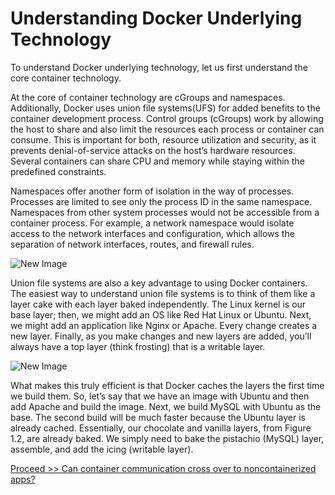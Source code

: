 # Understanding Docker Underlying Technology

To understand Docker underlying technology, let us first understand the core container technology.

At the core of container technology are cGroups and namespaces. Additionally, Docker uses union file systems(UFS) for added benefits to the container development process. Control groups (cGroups) work by allowing the host to share and also limit the resources each process or container can consume. This is important for both, resource utilization and security, as it prevents denial-of-service attacks on the host’s hardware resources. Several containers can share CPU and memory while staying within the predefined constraints. 

Namespaces offer another form of isolation in the way of processes. Processes are limited to see only the process ID in the same namespace. Namespaces from other system processes would not be accessible from a container process. For example, a network namespace would isolate access to the network interfaces and configuration, which allows the separation of network interfaces, routes, and firewall rules.

![New Image](https://github.com/collabnix/dockerlabs/blob/master/beginners/understanding-docker-underlying-technology/image1.png)


Union file systems are also a key advantage to using Docker containers. The easiest way to understand union file systems is to think of them like a layer cake with each layer baked independently. The Linux kernel is our base layer; then, we might add an OS like Red Hat
Linux or Ubuntu. Next, we might add an application like Nginx or Apache. Every change creates a new layer. Finally, as you make changes and new layers are added, you’ll always have a top layer (think frosting) that is a writable layer.

![New Image](https://github.com/collabnix/dockerlabs/blob/master/beginners/understanding-docker-underlying-technology/image2.png)

What makes this truly efficient is that Docker caches the layers the first time we build
them. So, let’s say that we have an image with Ubuntu and then add Apache and build the
image. Next, we build MySQL with Ubuntu as the base. The second build will be much
faster because the Ubuntu layer is already cached. Essentially, our chocolate and vanilla
layers, from Figure 1.2, are already baked. We simply need to bake the pistachio (MySQL)
layer, assemble, and add the icing (writable layer).


[Proceed >> Can container communication cross over to noncontainerized apps?](https://github.com/collabnix/dockerlabs/blob/master/beginners/linux-comm-containers.md)

